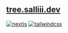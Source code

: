 ## [tree.salliii.dev](https://tree.salliii.dev)

[![nextjs][nextjs-shield]][nextjs-url]
[![tailwindcss][tailwindcss-shield]][tailwindcss-url]

<!-- shields -->

[nextjs-shield]: https://img.shields.io/badge/Next-black?style=for-the-badge&logo=next.js&logoColor=white
[tailwindcss-shield]: https://img.shields.io/badge/tailwindcss-%2338B2AC.svg?style=for-the-badge&logo=tailwind-css&logoColor=white

<!-- url -->

[nextjs-url]: https://nextjs.org/
[tailwindcss-url]: https://tailwindcss.com/
